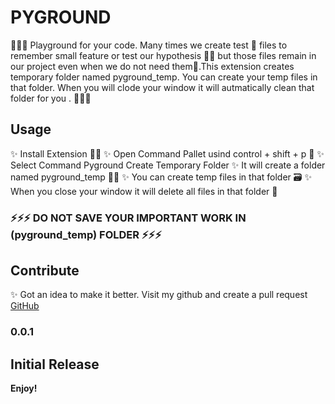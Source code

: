 # PYGROUND

💚💚💚
Playground for your code. Many times we create test 🧪 files to remember small feature or test our hypothesis 🧑‍🔬 but those files remain in our project even when we do not need them😤.This extension creates temporary folder named pyground_temp. You can create your temp files in that folder. When you will clode your window it will autmatically clean that folder for you .
💚💚💚


## Usage

✨  Install Extension 🎉🎉
✨  Open Command Pallet usind control + shift + p 🎊
✨  Select Command Pyground Create Temporary Folder 
✨  It will create a folder named pyground_temp 📂📂
✨  You can create temp files in that folder 🗃️
✨  When you close your window it will delete all files in that folder 🚮


###    ⚡⚡⚡  DO NOT SAVE YOUR IMPORTANT WORK IN (pyground_temp) FOLDER  ⚡⚡⚡

## Contribute

✨ Got an idea to make it better. Visit my github and create a pull request [GitHub](https://github.com/FarhanAliRaza/pyground) 



### 0.0.1

Initial Release
-----------------------------------------------------------------------------------------------------------

**Enjoy!**
